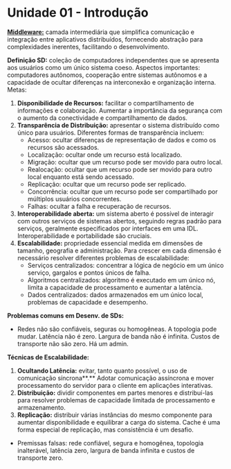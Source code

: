 # Unidade 01 - Introdução

[**Middleware:**](middleware.md) camada intermediária que simplifica comunicação e integração entre aplicativos distribuídos, fornecendo abstração para complexidades inerentes, facilitando o desenvolvimento.

**Definição SD:** coleção de computadores independentes que se apresenta aos usuários como um único sistema coeso. Aspectos importantes: computadores autônomos, cooperação entre sistemas autônomos e a capacidade de ocultar diferenças na interconexão e organização interna. Metas:

1. **Disponibilidade de Recursos:** facilitar o compartilhamento de informações e colaboração. Aumentar a importância da segurança com o aumento da conectividade e compartilhamento de dados.
2. **Transparência de Distribuição:** apresentar o sistema distribuído como único para usuários. Diferentes formas de transparência incluem:
   - Acesso: ocultar diferenças de representação de dados e como os recursos são acessados.
   - Localização: ocultar onde um recurso está localizado.
   - Migração: ocultar que um recurso pode ser movido para outro local.
   - Realocação: ocultar que um recurso pode ser movido para outro local enquanto está sendo acessado.
   - Replicação: ocultar que um recurso pode ser replicado.
   - Concorrência: ocultar que um recurso pode ser compartilhado por múltiplos usuários concorrentes.
   - Falhas: ocultar a falha e recuperação de recursos.
3. **Interoperabilidade aberta:** um sistema aberto é possível de interagir com outros serviços de sistemas abertos, seguindo regras padrão para serviços, geralmente especificados por interfaces em uma IDL. Interoperabilidade e portabilidade são cruciais.
4. **Escalabilidade:** propriedade essencial medida em dimensões de tamanho, geografia e administração. Para crescer em cada dimensão é necessário resolver diferentes problemas de escalabilidade:
   - Serviços centralizados: concentrar a lógica de negócio em um único serviço, gargalos e pontos únicos de falha.
   - Algoritmos centralizados: algoritmo é executado em um único nó, limita a capacidade de processamento e aumentar a latência.
   - Dados centralizados: dados armazenados em um único local, problemas de capacidade e desempenho.

**Problemas comuns em Desenv. de SDs:**

- Redes não são confiáveis, seguras ou homogêneas. A topologia pode mudar. Latência não é zero. Largura de banda não é infinita. Custos de transporte não são zero. Há um admin.

**Técnicas de Escalabilidade:**

1. **Ocultando Latência:** evitar, tanto quanto possível, o uso de comunicação síncrona**.** Adotar comunicação assíncrona e mover processamento do servidor para o cliente em aplicações interativas.
2. **Distribuição:** dividir componentes em partes menores e distribuí-las para resolver problemas de capacidade limitada de processamento e armazenamento.
3. **Replicação:** distribuir várias instâncias do mesmo componente para aumentar disponibilidade e equilibrar a carga do sistema. Cache é uma forma especial de replicação, mas consistência é um desafio.

- Premissas falsas: rede confiável, segura e homogênea, topologia inalterável, latência zero, largura de banda infinita e custos de transporte zero.
